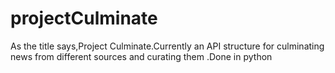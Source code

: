 # projectCulminate

As the title says,Project Culminate.Currently an API structure for culminating news from different sources and curating them .Done in python
